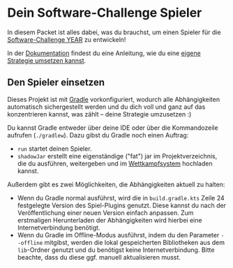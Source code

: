 # Dein Software-Challenge Spieler

In diesem Packet ist alles dabei, was du brauchst, um einen Spieler für die
[Software-Challenge YEAR](https://software-challenge.de) zu entwickeln!

In der [Dokumentation](https://cau-kiel-tech-inf.github.io/socha-enduser-docs)
findest du eine Anleitung, wie du eine [eigene Strategie umsetzen kannst](https://cau-kiel-tech-inf.github.io/socha-enduser-docs/_den_simpleclient_erweitern.html).

## Den Spieler einsetzen

Dieses Projekt ist mit [Gradle](https://gradle.org/) vorkonfiguriert, wodurch
alle Abhängigkeiten automatisch sichergestellt werden und du dich voll und ganz
auf das konzentrieren kannst, was zählt – deine Strategie umzusetzen :)

Du kannst Gradle entweder über deine IDE oder über die Kommandozeile aufrufen
(`./gradlew`). Dazu gibst du Gradle noch einen Auftrag:
- `run` startet deinen Spieler.
- `shadowJar` erstellt eine eigenständige ("fat") jar im Projektverzeichnis,
  die du ausführen, weitergeben und im [Wettkampfsystem](https://contest.software-challenge.de/saison/latest)
  hochladen kannst.

Außerdem gibt es zwei Möglichkeiten, die Abhängigkeiten aktuell zu halten:
- Wenn du Gradle normal ausführst, wird die in `build.gradle.kts` Zeile 24
  festgelegte Version des Spiel-Plugins genutzt. Diese kannst du nach der
  Veröffentlichung einer neuen Version einfach anpassen.
  Zum erstmaligen Herunterladen der Abhängigkeiten wird hierbei eine
  Internetverbindung benötigt.
- Wenn du Gradle im Offline-Modus ausführst, indem du den Parameter `--offline`
  mitgibst, werden die lokal gespeicherten Bibliotheken aus dem `lib`-Ordner
  genutzt und du benötigst keine Internetverbindung.
  Bitte beachte, dass du diese ggf. manuell aktualisieren musst.